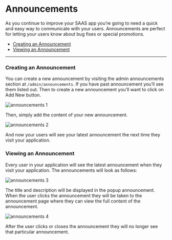 # Announcements

As you continue to improve your SAAS app you’re going to need a quick and easy way to communicate with your users. Announcements are perfect for letting your users know about bug fixes or special promotions.

- [Creating an Announcement](#create-announcement)
- [Viewing an Announcement](#view-announcement)

---

<a name="create-announcement"></a>
### Creating an Announcement

You can create a new announcement by visiting the admin announcements section at `/admin/announcements`. If you have past announcement you’ll see them listed out. Then to create a new announcement you’ll want to click on Add New button.

![announcements 1](https://cdn.devdojo.com/images/april2021/announcements-1.png)

Then, simply add the content of your new announcement.

![announcements 2](https://cdn.devdojo.com/images/april2021/announcements-2.png)

And now your users will see your latest announcement the next time they visit your application.

<a name="view-announcement"></a>
### Viewing an Announcement

Every user in your application will see the latest announcement when they visit your application. The announcements will look as follows:

![announcements 3](https://cdn.devdojo.com/images/april2021/announcements-3.png)

The title and description will be displayed in the popup announcement. When the user clicks the announcement they will be taken to the announcement page where they can view the full content of the announcement.

![announcements 4](https://cdn.devdojo.com/images/april2021/announcements-4.png)

After the user clicks or closes the announcement they will no longer see that particular announcement.

